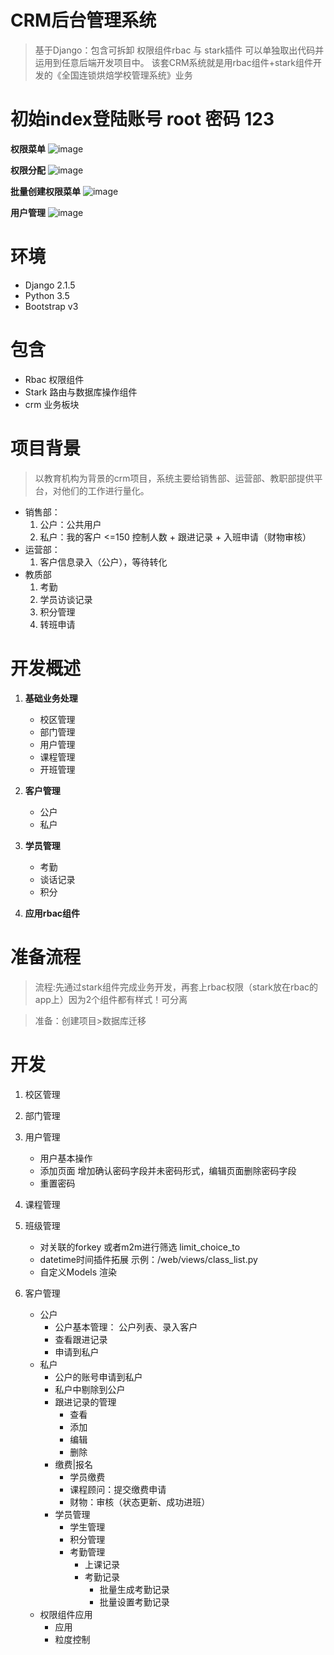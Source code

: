 # CRM后台管理系统
> 基于Django：包含可拆卸 权限组件rbac 与 stark插件 可以单独取出代码并运用到任意后端开发项目中。 该套CRM系统就是用rbac组件+stark组件开发的《全国连锁烘焙学校管理系统》业务

# 初始index登陆账号  root  密码 123


**权限菜单**
![image](https://static.666.cq.cn/%E7%A7%81%E4%BA%BA/%E6%9D%83%E9%99%90%E5%88%9B%E5%BB%BA.png)

**权限分配**
![image](https://static.666.cq.cn/%E7%A7%81%E4%BA%BA/%E6%9D%83%E9%99%90%E5%88%86%E9%85%8D.png)

**批量创建权限菜单**
![image](https://static.666.cq.cn/%E7%A7%81%E4%BA%BA/%E6%89%B9%E9%87%8F%E5%88%9B%E5%BB%BA%E6%9D%83%E9%99%90%E8%8F%9C%E5%8D%95.png)

**用户管理**
![image](https://static.666.cq.cn/%E7%A7%81%E4%BA%BA/%E7%94%A8%E6%88%B7%E8%A1%A8.png)

# 环境
- Django 2.1.5
- Python 3.5
- Bootstrap v3

# 包含
- Rbac 权限组件
- Stark 路由与数据库操作组件
- crm 业务板块

# 项目背景
> 以教育机构为背景的crm项目，系统主要给销售部、运营部、教职部提供平台，对他们的工作进行量化。
- 销售部：
    1. 公户：公共用户
    2. 私户：我的客户 <=150 控制人数 + 跟进记录 + 入班申请（财物审核）
- 运营部：
    1. 客户信息录入（公户），等待转化
- 教质部
    1. 考勤
    2. 学员访谈记录
    3. 积分管理
    4. 转班申请
    
# 开发概述
1. **基础业务处理**
    - 校区管理
    - 部门管理
    - 用户管理
    - 课程管理
    - 开班管理

2. **客户管理**
    - 公户
    - 私户

3. **学员管理**
    - 考勤
    - 谈话记录
    - 积分
    
4. **应用rbac组件**


# 准备流程
> 流程:先通过stark组件完成业务开发，再套上rbac权限（stark放在rbac的app上）因为2个组件都有样式！可分离

> 准备：创建项目>数据库迁移

# 开发
1. 校区管理
2. 部门管理
3. 用户管理
    - 用户基本操作
    - 添加页面 增加确认密码字段并未密码形式，编辑页面删除密码字段
    - 重置密码
4. 课程管理
5. 班级管理
    - 对关联的forkey 或者m2m进行筛选  limit_choice_to
    - datetime时间插件拓展 示例：/web/views/class_list.py
    - 自定义Models 渲染
6. 客户管理

    - 公户
        - 公户基本管理： 公户列表、录入客户
        - 查看跟进记录
        - 申请到私户
    - 私户
        - 公户的账号申请到私户
        - 私户中剔除到公户
        - 跟进记录的管理
            - 查看  
            - 添加
            - 编辑
            - 删除
        - 缴费|报名
            - 学员缴费
            - 课程顾问：提交缴费申请
            - 财物：审核（状态更新、成功进班）
        - 学员管理
            - 学生管理
            - 积分管理
            - 考勤管理
                - 上课记录
                - 考勤记录
                    - 批量生成考勤记录
                    - 批量设置考勤记录
    - 权限组件应用
        - 应用
        - 粒度控制
        
